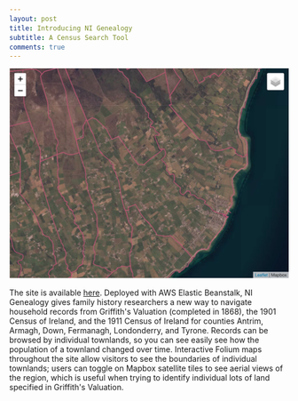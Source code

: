 ```yaml
---
layout: post
title: Introducing NI Genealogy
subtitle: A Census Search Tool
comments: true
---
```


![alt text](/img/NI-Genealogy_Map.png "NI-Genealogy Map")

The site is available [here](http://ni-genealogy.us-east-2.elasticbeanstalk.com/). Deployed with AWS Elastic Beanstalk, NI Genealogy gives family history researchers a new way to navigate household records from Griffith's Valuation (completed in 1868), the 1901 Census of Ireland, and the 1911 Census of Ireland for counties Antrim, Armagh, Down, Fermanagh, Londonderry, and Tyrone. Records can be browsed by individual townlands, so you can see easily see how the population of a townland changed over time. Interactive Folium maps throughout the site allow visitors to see the boundaries of individual townlands; users can toggle on Mapbox satellite tiles to see aerial views of the region, which is useful when trying to identify individual lots of land specified in Griffith's Valuation.
